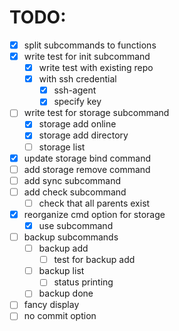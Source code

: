 # TODO:
- [x] split subcommands to functions
- [x] write test for init subcommand
  - [x] write test with existing repo
  - [x] with ssh credential
    - [x] ssh-agent
    - [x] specify key
- [ ] write test for storage subcommand
  - [x] storage add online
  - [x] storage add directory
  - [ ] storage list
- [x] update storage bind command
- [ ] add storage remove command
- [ ] add sync subcommand
- [ ] add check subcommand
  - [ ] check that all parents exist
- [x] reorganize cmd option for storage
  - [x] use subcommand
- [ ] backup subcommands
  - [ ] backup add
    - [ ] test for backup add
  - [ ] backup list
    - [ ] status printing
  - [ ] backup done
- [ ] fancy display
- [ ] no commit option

<!-- vim: set sw=2 ts=2:  -->
